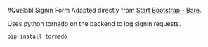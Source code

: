 #Quelabl Signin Form
Adapted directly from [Start Bootstrap - Bare](https://startbootstrap.com/template-overviews/bare/).

Uses python tornado on the backend to log signin requests.

```
pip install tornado
```
